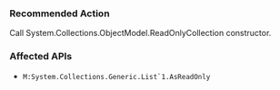 ### Recommended Action
Call System.Collections.ObjectModel.ReadOnlyCollection<T> constructor.

### Affected APIs
* ``M:System.Collections.Generic.List`1.AsReadOnly``
